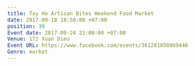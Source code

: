 ```yaml
---
title: Tay Ho Artisan Bites Weekend Food Market
date: 2017-09-18 18:58:00 +07:00
position: 39
Event date: 2017-09-24 21:00:00 +07:00
Venue: 172 Xuan Dieu
Event URL: https://www.facebook.com/events/361281850969446
Genre: market
---
```


